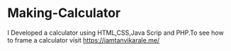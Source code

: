 # Making-Calculator
I Developed a calculator using HTML,CSS,Java Scrip and PHP.To see how to frame a calculator visit https://iamtanvikarale.me/
